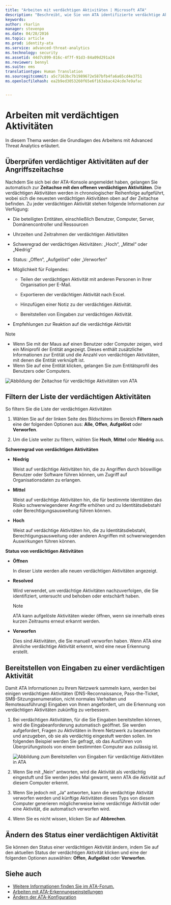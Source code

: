 ```yaml
---
title: "Arbeiten mit verdächtigen Aktivitäten | Microsoft ATA"
description: "Beschreibt, wie Sie von ATA identifizierte verdächtige Aktivitäten überprüfen."
keywords: 
author: rkarlin
manager: stevenpo
ms.date: 04/28/2016
ms.topic: article
ms.prod: identity-ata
ms.service: advanced-threat-analytics
ms.technology: security
ms.assetid: 44d7c899-816c-4f7f-91d3-84a09d291a24
ms.reviewer: bennyl
ms.suite: ems
translationtype: Human Translation
ms.sourcegitcommit: a5c7163bc7b1989672e587bfb4fa6a65cd4e3751
ms.openlocfilehash: ea2b9ed3053260f65e6f163abac424cde7e9afac


---
```


# Arbeiten mit verdächtigen Aktivitäten
In diesem Thema werden die Grundlagen des Arbeitens mit Advanced Threat Analytics erläutert.

## Überprüfen verdächtiger Aktivitäten auf der Angriffszeitachse
Nachdem Sie sich bei der ATA-Konsole angemeldet haben, gelangen Sie automatisch zur **Zeitachse mit den offenen verdächtigen Aktivitäten**. Die verdächtigen Aktivitäten werden in chronologischer Reihenfolge aufgeführt, wobei sich die neuesten verdächtigen Aktivitäten oben auf der Zeitachse befinden.
Zu jeder verdächtigen Aktivität stehen folgende Informationen zur Verfügung:

-   Die beteiligten Entitäten, einschließlich Benutzer, Computer, Server, Domänencontroller und Ressourcen

-   Uhrzeiten und Zeitrahmen der verdächtigen Aktivitäten

-   Schweregrad der verdächtigen Aktivitäten: „Hoch“, „Mittel“ oder „Niedrig“

-   Status: „Offen“, „Aufgelöst“ oder „Verworfen“

-   Möglichkeit für Folgendes:

    -   Teilen der verdächtigen Aktivität mit anderen Personen in Ihrer Organisation per E-Mail.

    -   Exportieren der verdächtigen Aktivität nach Excel.

    -   Hinzufügen einer Notiz zu der verdächtigen Aktivität.

    -   Bereitstellen von Eingaben zur verdächtigen Aktivität.

-   Empfehlungen zur Reaktion auf die verdächtige Aktivität

> [!NOTE]
> -   Wenn Sie mit der Maus auf einen Benutzer oder Computer zeigen, wird ein Miniprofil der Entität angezeigt. Dieses enthält zusätzliche Informationen zur Entität und die Anzahl von verdächtigen Aktivitäten, mit denen die Entität verknüpft ist.
> -   Wenn Sie auf eine Entität klicken, gelangen Sie zum Entitätsprofil des Benutzers oder Computers.

![Abbildung der Zeitachse für verdächtige Aktivitäten von ATA](media/ATA-Suspicious-Activity-Timeline.JPG)

## Filtern der Liste der verdächtigen Aktivitäten
So filtern Sie die Liste der verdächtigen Aktivitäten

1.  Wählen Sie auf der linken Seite des Bildschirms im Bereich **Filtern nach** eine der folgenden Optionen aus: **Alle**, **Offen**, **Aufgelöst** oder **Verworfen**.

2.  Um die Liste weiter zu filtern, wählen Sie **Hoch**, **Mittel** oder **Niedrig** aus.

**Schweregrad von verdächtigen Aktivitäten**

-   **Niedrig**

    Weist auf verdächtige Aktivitäten hin, die zu Angriffen durch böswillige Benutzer oder Software führen können, um Zugriff auf Organisationsdaten zu erlangen.

-   **Mittel**

    Weist auf verdächtige Aktivitäten hin, die für bestimmte Identitäten das Risiko schwerwiegenderer Angriffe erhöhen und zu Identitätsdiebstahl oder Berechtigungsausweitung führen können.

-   **Hoch**

    Weist auf verdächtige Aktivitäten hin, die zu Identitätsdiebstahl, Berechtigungsausweitung oder anderen Angriffen mit schwerwiegenden Auswirkungen führen können.

**Status von verdächtigen Aktivitäten**

-   **Öffnen**

    In dieser Liste werden alle neuen verdächtigen Aktivitäten angezeigt.

-   **Resolved**

    Wird verwendet, um verdächtige Aktivitäten nachzuverfolgen, die Sie identifiziert, untersucht und behoben oder entschärft haben.

    > [!NOTE]
    > ATA kann aufgelöste Aktivitäten wieder öffnen, wenn sie innerhalb eines kurzen Zeitraums erneut erkannt werden.

-   **Verworfen**

    Dies sind Aktivitäten, die Sie manuell verworfen haben. Wenn ATA eine ähnliche verdächtige Aktivität erkennt, wird eine neue Erkennung erstellt.

## Bereitstellen von Eingaben zu einer verdächtigen Aktivität
Damit ATA Informationen zu Ihrem Netzwerk sammeln kann, werden bei einigen verdächtigen Aktivitäten (DNS-Reconnaissance, Pass-the-Ticket, SMB-Sitzungsenumeration, nicht normales Verhalten und Remoteausführung) Eingaben von Ihnen angefordert, um die Erkennung von verdächtigen Aktivitäten zukünftig zu verbessern.

1.  Bei verdächtigen Aktivitäten, für die Sie Eingaben bereitstellen können, wird die Eingabeanforderung automatisch geöffnet. Sie werden aufgefordert, Fragen zu Aktivitäten in Ihrem Netzwerk zu beantworten und anzugeben, ob sie als verdächtig eingestuft werden sollen. Im folgenden Beispiel werden Sie gefragt, ob das Ausführen von Überprüfungstools von einem bestimmten Computer aus zulässig ist.

    ![Abbildung zum Bereitstellen von Eingaben für verdächtige Aktivitäten in ATA](media/ATA-Input.JPG)

2.  Wenn Sie mit „Nein“ antworten, wird die Aktivität als verdächtig eingestuft und Sie werden jedes Mal gewarnt, wenn ATA die Aktivität auf diesem Computer erkennt.

3.  Wenn Sie jedoch mit „Ja“ antworten, kann die verdächtige Aktivität verworfen werden und künftige Aktivitäten dieses Typs von diesem Computer generieren möglicherweise keine verdächtige Aktivität oder eine Aktivität, die automatisch verworfen wird.

4.  Wenn Sie es nicht wissen, klicken Sie auf **Abbrechen**.

## Ändern des Status einer verdächtigen Aktivität
Sie können den Status einer verdächtigen Aktivität ändern, indem Sie auf den aktuellen Status der verdächtigen Aktivität klicken und eine der folgenden Optionen auswählen: **Offen**, **Aufgelöst** oder **Verworfen**.

## Siehe auch
- [Weitere Informationen finden Sie im ATA-Forum.](https://social.technet.microsoft.com/Forums/security/home?forum=mata)
- [Arbeiten mit ATA-Erkennungseinstellungen](working-with-detection-settings.md)
- [Ändern der ATA-Konfiguration](modifying-ata-configuration.md)



<!--HONumber=Jul16_HO3-->


